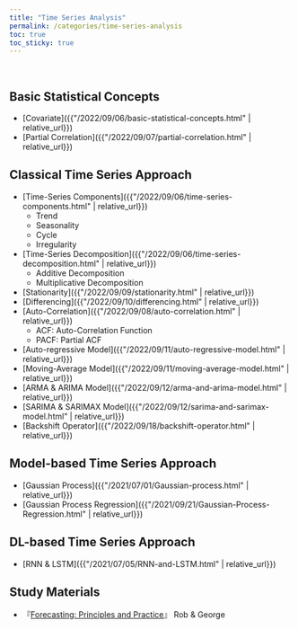 ```yaml
---
title: "Time Series Analysis"
permalink: /categories/time-series-analysis
toc: true
toc_sticky: true
---
```


<br/>

## Basic Statistical Concepts

- [Covariate]({{"/2022/09/06/basic-statistical-concepts.html" | relative_url}})
- [Partial Correlation]({{"/2022/09/07/partial-correlation.html" | relative_url}})

## Classical Time Series Approach

- [Time-Series Components]({{"/2022/09/06/time-series-components.html" | relative_url}})
  - Trend
  - Seasonality
  - Cycle
  - Irregularity
- [Time-Series Decomposition]({{"/2022/09/06/time-series-decomposition.html" | relative_url}})
  - Additive Decomposition
  - Multiplicative Decomposition
- [Stationarity]({{"/2022/09/09/stationarity.html" | relative_url}})
- [Differencing]({{"/2022/09/10/differencing.html" | relative_url}})
- [Auto-Correlation]({{"/2022/09/08/auto-correlation.html" | relative_url}})
  - ACF: Auto-Correlation Function
  - PACF: Partial ACF
- [Auto-regressive Model]({{"/2022/09/11/auto-regressive-model.html" | relative_url}})
- [Moving-Average Model]({{"/2022/09/11/moving-average-model.html" | relative_url}})
- [ARMA & ARIMA Model]({{"/2022/09/12/arma-and-arima-model.html" | relative_url}})
- [SARIMA & SARIMAX Model]({{"/2022/09/12/sarima-and-sarimax-model.html" | relative_url}})
- [Backshift Operator]({{"/2022/09/18/backshift-operator.html" | relative_url}})

## Model-based Time Series Approach

- [Gaussian Process]({{"/2021/07/01/Gaussian-process.html" | relative_url}})
- [Gaussian Process Regression]({{"/2021/09/21/Gaussian-Process-Regression.html" | relative_url}})


## DL-based Time Series Approach

- [RNN & LSTM]({{"/2021/07/05/RNN-and-LSTM.html" | relative_url}})



## Study Materials

- 『[Forecasting: Principles and Practice](https://otexts.com/fppkr/)』 Rob & George